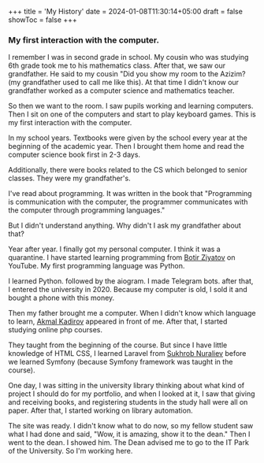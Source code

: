 +++
title = 'My History'
date = 2024-01-08T11:30:14+05:00
draft = false
showToc = false
+++

### My first interaction with the computer. 

I remember I was in second grade in school. My cousin who was studying 6th grade took me to his mathematics class. After that, we saw our grandfather. He said to my cousin "Did you show my room to the Azizim? (my grandfather used to call me like this). At that time I didn't know our grandfather worked as a computer science and mathematics teacher. 

So then we want to the room. I saw pupils working and learning computers. Then I sit on one of the computers and start to play keyboard games. This is my first interaction with the computer. 

In my school years. Textbooks were given by the school every year at the beginning of the academic year. Then I brought them home and read the computer science book first in 2-3 days.

Additionally, there were books related to the CS which belonged to senior classes. They were my grandfather's.

I've read about programming. It was written in the book that "Programming is communication with the computer, the programmer communicates with the computer through programming languages."

But I didn't understand anything. Why didn't I ask my grandfather about that?

Year after year. I finally got my personal computer. I think it was a quarantine. I have started learning programming from [Botir Ziyatov](https://www.youtube.com/watch?v=_f8cpjAz0sw&list=PLOvS2OkP87tSfos3rmPAhg9FqFDhbOcr1) on YouTube. My first programming language was Python.

I learned Python. followed by the aiogram. I made Telegram bots. after that, I entered the university in 2020. Because my computer is old, I sold it and bought a phone with this money.

Then my father brought me a computer. When I didn't know which language to learn, [Akmal Kadirov](https://www.youtube.com/@kadirovDev) appeared in front of me. After that, I started studying online php courses.

They taught from the beginning of the course. But since I have little knowledge of HTML CSS, I learned Laravel from [Sukhrob Nuraliev](https://www.youtube.com/watch?v=QVqHM-FgHFU&list=PLlvUmyq_t3vxWAppYSeDqsArW5vMIUIb2) before we learned Symfony (because Symfony framework was taught in the course).


One day, I was sitting in the university library thinking about what kind of project I should do for my portfolio, and when I looked at it, I saw that giving and receiving books, and registering students in the study hall were all on paper. After that, I started working on library automation.

The site was ready. I didn't know what to do now, so my fellow student saw what I had done and said, "Wow, it is amazing, show it to the dean." Then I went to the dean. I showed him. The Dean advised me to go to the IT Park of the University. So I'm working here.